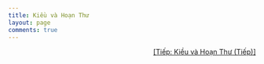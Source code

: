 ```yaml
---
title: Kiều và Hoạn Thư
layout: page
comments: true
---
```


<div style="text-align: right"> 
	<a href="/page/truyenkieu/kieu-va-hoan-thu-continue">[Tiếp: Kiều và Hoạn Thư (Tiếp)]</a>
</div>